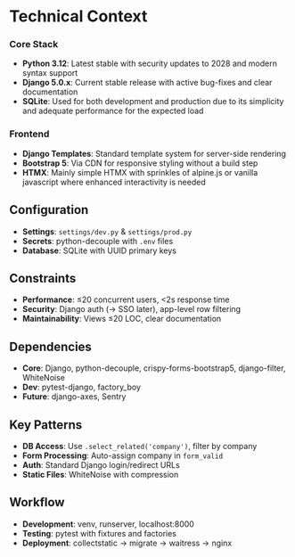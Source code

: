 # Technical Context

### Core Stack
- **Python 3.12**: Latest stable with security updates to 2028 and modern syntax support
- **Django 5.0.x**: Current stable release with active bug-fixes and clear documentation
- **SQLite**: Used for both development and production due to its simplicity and adequate performance for the expected load

### Frontend
- **Django Templates**: Standard template system for server-side rendering
- **Bootstrap 5**: Via CDN for responsive styling without a build step
- **HTMX**: Mainly simple HTMX with sprinkles of alpine.js or vanilla javascript where enhanced interactivity is needed

## Configuration
- **Settings**: `settings/dev.py` & `settings/prod.py`
- **Secrets**: python-decouple with `.env` files
- **Database**: SQLite with UUID primary keys

## Constraints
- **Performance**: ≤20 concurrent users, <2s response time
- **Security**: Django auth (→ SSO later), app-level row filtering
- **Maintainability**: Views ≤20 LOC, clear documentation

## Dependencies
- **Core**: Django, python-decouple, crispy-forms-bootstrap5, django-filter, WhiteNoise
- **Dev**: pytest-django, factory_boy
- **Future**: django-axes, Sentry

## Key Patterns
- **DB Access**: Use `.select_related('company')`, filter by company
- **Form Processing**: Auto-assign company in `form_valid`
- **Auth**: Standard Django login/redirect URLs
- **Static Files**: WhiteNoise with compression

## Workflow
- **Development**: venv, runserver, localhost:8000
- **Testing**: pytest with fixtures and factories
- **Deployment**: collectstatic → migrate → waitress → nginx
